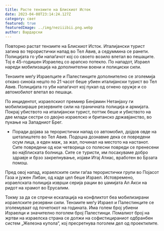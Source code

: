 ```yaml
---
title: Расте тензиите на Блискиот Исток
date: 2023-04-08T23:14:24.127Z
category: свет
featured: true
featuredImage: ../img/neziiibii.png.webp
author: Вардарски
---
```


Повторно растат тензиите на Блискиот Исток. Италијански турист загина во терористички напад во Тел Авив, а седуммина се ранети. Полицијата го уби напаѓачот кој со своето возило влетал во пешаците. Тој е 45-годишен Израелец со арапско потекло. По нападот, Израел нареди мобилизација на дополнителни воени и полициски сили.

Тензиите меѓу Израелците и Палестинците дополнително се зголемија откако синоќа нешто по 21 часот беше убиен италијански турист во Тел Авив. Полицијата го уби напаѓачот кој пукал од огнено оружје и со автомобилот влетал во пешаци.

По инцидентот, израелскиот премиер Бенјамин Нетанјаху ги мобилизираше резервните сили на граничната полиција и армијата. Покрај убиството на италијански турист, поттик беше и убиството на две млади сестри со двојно израелско и британско државјанство, во пукање на Западниот Брег.

- Поради дојава за терористички напад со автомобил, дојдов овде на шеталиштето во Тел Авив. Подоцна дознавме дека се повредени осум лица, а еден маж, за жал, починал на местото на настанот. Сите повредени од кои четворица со полесни повреди се пренесени во најблиската болница. Сите се туристи, им посакуваме добро здравје и брзо закрепнување, изјави Итај Атиас, вработен во Брзата помош.

Пред овој напад, израелските сили гаѓаа терористички групи во Појасот Газа и јужен Либан, од каде цел беше Израел. Истовремено, израелската полиција изврши серија рации во џамијата Ал Акси на ридот на храмот во Ерусалим.

Токму за да се спречи ескалација на конфликтот беа мобилизирани израелските резервни сили. Тензиите меѓу Израел и Палестинците се зголемуваат од почетокот на годината. Има голем број убиени Израелци и значително поголем број Палестинци. Помалиот број на жртви на израелска страна се должи на софистицираниот одбранбен систем „Железна купола“, кој пресретнува поголем дел од проектилите.
